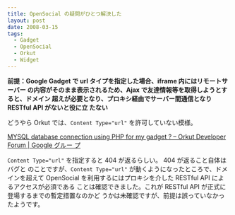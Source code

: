 ```yaml
---
title: OpenSocial の疑問がひとつ解決した
layout: post
date: 2008-03-15
tags:
  - Gadget
  - OpenSocial
  - Orkut
  - Widget
---
```


**前提：Google Gadget で url タイプを指定した場合、iframe 内にはリモートサーバー
の内容がそのまま表示されるため、Ajax で友達情報等を取得しようとすると、ドメイン
超えが必要となり、プロキシ経由でサーバー間通信となり RESTful API がないと役に立
たない**

どうやら Orkut では、`Content Type="url"` を許可していない模様。

[MYSQL database connection using PHP for my gadget ? &#8211; Orkut Developer
Forum | Google グルー
プ](http://groups.google.com/group/opensocial-orkut/browse_thread/thread/f6de89397dc56576/70f57151180b87cb?lnk=gst&q=content+type+url#70f57151180b87cb)

`Content Type="url"` を指定すると 404 が返るらしい。 404 が返ること自体はバグと
のことですが、`Content Type="url"` が動くようになったところで、ドメインを超えて
OpenSocial を利用するにはプロキシを介した RESTful API によるアクセスが必須である
ことは確認できました。これが RESTful API が正式に登場するまでの暫定措置なのかど
うかは未確認ですが、前提は誤っていなかったようです。
